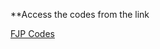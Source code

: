 **Access the codes from the link

[FJP Codes](https://github.com/SumaMe-03/JAVA_codes/tree/main/lab)
